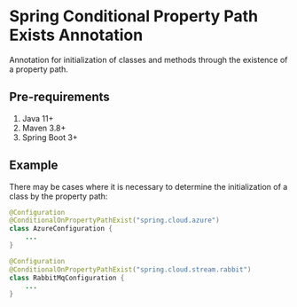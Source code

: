 # Spring Conditional Property Path Exists Annotation

Annotation for initialization of classes and methods through the existence of a property path.

## Pre-requirements

1. Java 11+
2. Maven 3.8+
3. Spring Boot 3+

## Example

There may be cases where it is necessary to determine the initialization of a class by the property path:

```java
@Configuration
@ConditionalOnPropertyPathExist("spring.cloud.azure")
class AzureConfiguration {
    ...
}

@Configuration
@ConditionalOnPropertyPathExist("spring.cloud.stream.rabbit")
class RabbitMqConfiguration {
    ...
}
```